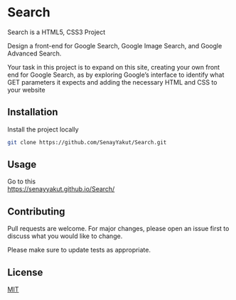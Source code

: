 # Search

Search is a HTML5, CSS3  Project

Design a front-end for Google Search, Google Image Search, and Google Advanced Search.

Your task in this project is to expand on this site, creating your own front end for Google Search, as by exploring Google’s interface to identify what GET parameters it expects and adding the necessary HTML and CSS to your website


## Installation

Install the project locally
```bash
git clone https://github.com/SenayYakut/Search.git
```

## Usage
Go to this  
https://senayyakut.github.io/Search/

## Contributing
Pull requests are welcome. For major changes, please open an issue first to discuss what you would like to change.

Please make sure to update tests as appropriate.

## License
[MIT](https://choosealicense.com/licenses/mit/)

